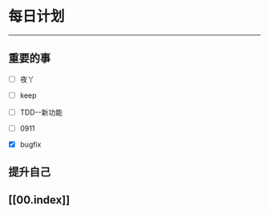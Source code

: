 
# 每日计划
---
## 重要的事

- [ ]    夜丫
- [ ]   keep
- [ ]  TDD--新功能
- [ ]  0911
- [x] bugfix



## 提升自己

  



## [[00.index]]










